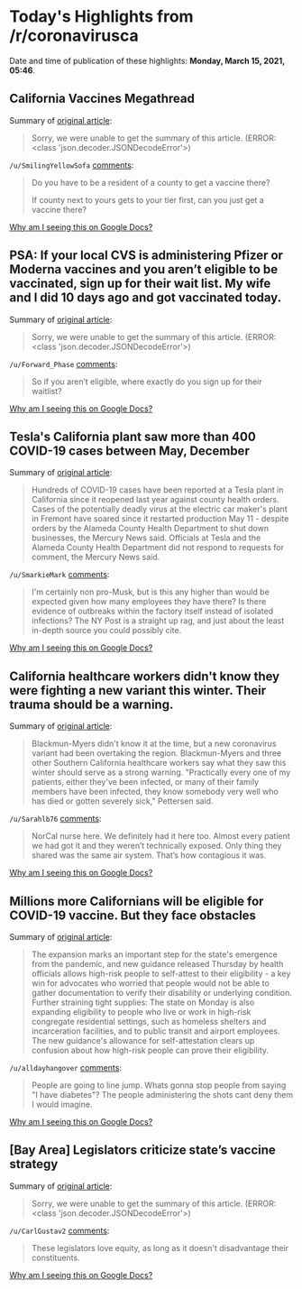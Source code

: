 # Today's Highlights from /r/coronavirusca

Date and time of publication of these highlights: **Monday, March 15, 2021, 05:46**.

## California Vaccines Megathread

Summary of [original article](https://www.reddit.com/r/CoronavirusCA/comments/l35yck/california_vaccines_megathread/):

> Sorry, we were unable to get the summary of this article. (ERROR: <class 'json.decoder.JSONDecodeError'>)

`/u/SmilingYellowSofa` [comments](https://www.reddit.com/r/CoronavirusCA/comments/l35yck/california_vaccines_megathread/):

> Do you have to be a resident of a county to get a vaccine there?  
> 
> If county next to yours gets to your tier first, can you just get a vaccine there?

[Why am I seeing this on Google Docs?](https://docs.google.com/document/d/1Dc6We63vOXIZsc0op-Bt4abqkYjXzOigalQqFxmvvbM/edit?usp=sharing)

## PSA: If your local CVS is administering Pfizer or Moderna vaccines and you aren’t eligible to be vaccinated, sign up for their wait list. My wife and I did 10 days ago and got vaccinated today.

Summary of [original article](https://www.reddit.com/r/CoronavirusCA/comments/m5bh4k/psa_if_your_local_cvs_is_administering_pfizer_or/):

> Sorry, we were unable to get the summary of this article. (ERROR: <class 'json.decoder.JSONDecodeError'>)

`/u/Forward_Phase` [comments](https://www.reddit.com/r/CoronavirusCA/comments/m5bh4k/psa_if_your_local_cvs_is_administering_pfizer_or/):

> So if you aren’t eligible, where exactly do you sign up for their waitlist?

[Why am I seeing this on Google Docs?](https://docs.google.com/document/d/1Dc6We63vOXIZsc0op-Bt4abqkYjXzOigalQqFxmvvbM/edit?usp=sharing)

## Tesla's California plant saw more than 400 COVID-19 cases between May, December

Summary of [original article](https://nypost.com/2021/03/14/teslas-california-plant-saw-more-than-400-covid-19-cases/):

> Hundreds of COVID-19 cases have been reported at a Tesla plant in California since it reopened last year against county health orders. Cases of the potentially deadly virus at the electric car maker's plant in Fremont have soared since it restarted production May 11 - despite orders by the Alameda County Health Department to shut down businesses, the Mercury News said. Officials at Tesla and the Alameda County Health Department did not respond to requests for comment, the Mercury News said.

`/u/SmarkieMark` [comments](https://www.reddit.com/r/CoronavirusCA/comments/m4yhzu/teslas_california_plant_saw_more_than_400_covid19/):

> I'm certainly non pro-Musk, but is this any higher than would be expected given how many employees they have there? Is there evidence of outbreaks within the factory itself instead of isolated infections? The NY Post is a straight up rag, and just about the least in-depth source you could possibly cite.

[Why am I seeing this on Google Docs?](https://docs.google.com/document/d/1Dc6We63vOXIZsc0op-Bt4abqkYjXzOigalQqFxmvvbM/edit?usp=sharing)

## California healthcare workers didn't know they were fighting a new variant this winter. Their trauma should be a warning.

Summary of [original article](https://uk.news.yahoo.com/california-healthcare-workers-didnt-know-120200694.html?guccounter=1):

> Blackmun-Myers didn't know it at the time, but a new coronavirus variant had been overtaking the region. Blackmun-Myers and three other Southern California healthcare workers say what they saw this winter should serve as a strong warning. "Practically every one of my patients, either they've been infected, or many of their family members have been infected, they know somebody very well who has died or gotten severely sick," Pettersen said.

`/u/Sarahlb76` [comments](https://www.reddit.com/r/CoronavirusCA/comments/m4cz7a/california_healthcare_workers_didnt_know_they/):

> NorCal nurse here. We definitely had it here too. Almost every patient we had got it and they weren’t technically exposed. Only thing they shared was the same air system. That’s how contagious it was.

[Why am I seeing this on Google Docs?](https://docs.google.com/document/d/1Dc6We63vOXIZsc0op-Bt4abqkYjXzOigalQqFxmvvbM/edit?usp=sharing)

## Millions more Californians will be eligible for COVID-19 vaccine. But they face obstacles

Summary of [original article](https://www.latimes.com/california/story/2021-03-13/vaccine-high-risk-eligible):

> The expansion marks an important step for the state's emergence from the pandemic, and new guidance released Thursday by health officials allows high-risk people to self-attest to their eligibility - a key win for advocates who worried that people would not be able to gather documentation to verify their disability or underlying condition. Further straining tight supplies: The state on Monday is also expanding eligibility to people who live or work in high-risk congregate residential settings, such as homeless shelters and incarceration facilities, and to public transit and airport employees. The new guidance's allowance for self-attestation clears up confusion about how high-risk people can prove their eligibility.

`/u/alldayhangover` [comments](https://www.reddit.com/r/CoronavirusCA/comments/m4hqx6/millions_more_californians_will_be_eligible_for/):

> People are going to line jump. Whats gonna stop people from saying "I have diabetes"? The people administering the shots cant deny them I would imagine.

[Why am I seeing this on Google Docs?](https://docs.google.com/document/d/1Dc6We63vOXIZsc0op-Bt4abqkYjXzOigalQqFxmvvbM/edit?usp=sharing)

## [Bay Area] Legislators criticize state’s vaccine strategy

Summary of [original article](https://www.smdailyjournal.com/news/local/legislators-criticize-state-s-vaccine-strategy/article_82bcdb32-83a1-11eb-b280-37777a6c30f2.html):

> Sorry, we were unable to get the summary of this article. (ERROR: <class 'json.decoder.JSONDecodeError'>)

`/u/CarlGustav2` [comments](https://www.reddit.com/r/CoronavirusCA/comments/m4b5pu/bay_area_legislators_criticize_states_vaccine/):

> These legislators love equity, as long as it doesn't disadvantage their constituents.

[Why am I seeing this on Google Docs?](https://docs.google.com/document/d/1Dc6We63vOXIZsc0op-Bt4abqkYjXzOigalQqFxmvvbM/edit?usp=sharing)

